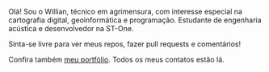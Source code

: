 Olá! Sou o Willian, técnico em agrimensura, com interesse especial na cartografia digital, geoinformática e programação.
Estudante de engenharia acústica e desenvolvedor na ST-One.

Sinta-se livre para ver meus repos, fazer pull requests e comentários!

Confira também [meu portfólio](https://willdsc.pythonanywhere.com). Todos os meus contatos estão lá.
<!--
[![PostgreSQL_Python_QGIS_R](https://pimp-my-readme.webapp.io/pimp-my-readme/technology?technology=PostgreSQL_Python_QGIS_R)](https://pimp-my-readme.webapp.io)

### Hi there 👋
**willsbit/willsbit** is a ✨ _special_ ✨ repository because its `README.md` (this file) appears on your GitHub profile.

Here are some ideas to get you started:

- 🔭 I’m currently working on ...
- 🌱 I’m currently learning ...
- 👯 I’m looking to collaborate on ...
- 🤔 I’m looking for help with ...
- 💬 Ask me about ...
- 📫 How to reach me: ...
- 😄 Pronouns: ...
- ⚡ Fun fact: ...
-->
